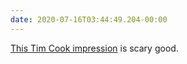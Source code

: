 ```yaml
---
date: 2020-07-16T03:44:49.204-00:00
---
```

[This Tim Cook impression](https://twitter.com/jacksonhvisuals/status/1283088276195164161?s=20) is scary good.
